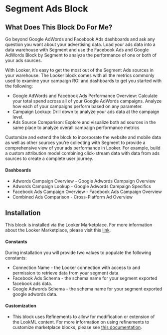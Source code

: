 # Segment Ads Block #
## What Does This Block Do For Me? ##

Go beyond Google AdWords and Facebook Ads dashboards and ask any question you want about your advertising data. Load your ads data into a data warehouse with Segment and use the Facebook Ads and Google AdWords Block by Segment to analyze the performance of one or both of your ads sources.

With Looker, it’s easy to get the most out of the Segment Ads sources in your warehouse. The Looker block comes with all the metrics commonly used to examine your campaign ROI and dashboards to get you started with the following:
* Google AdWords and Facebook Ads Performance Overview: Calculate your total spend across all of your Google AdWords campaigns. Analyze how each of your campaigns perform based on any parameter.
* Campaign Lookup: Drill down to analyze your ads data at the campaign level.
* Ads Source Comparison: Explore and visualize both ad sources in the same place to analyze overall campaign performance metrics


Customize and extend the block to incorporate the website and mobile data as well as other sources you’re collecting with Segment to provide a comprehensive view of your ads performance in Looker. For example, build a custom attribution model combining click-stream data with data from ads sources to create a complete user journey.

#### Dashboards ####
* Adwords Campaign Overview - Google Adwords Campaign Overview
* Adwords Campaign Lookup - Google Adwords Campaign Specifics
* Facebook Ads Campaign Overview - Facebook Ads Campaign Overview
* Combined Ads Comparison - Cross-Platform Ad Overview

## Installation ##
This block is installed via the Looker Marketplace. For more information about the Looker Marketplace, please visit this [link](https://docs.looker.com/data-modeling/marketplace).

#### Constants ####
During installation you will provide two values to populate the following constants:
* Connection Name - the Looker connection with access to and permission to retrieve data from your segment data.
* Facebook Ads Schema - the schema name for your segment exported facebook ads data.
* Google Adwords Schema - the schema name for your segment exported google adwords data.

#### Customization ####
- This block uses Refinements to allow for modification or extension of the LookML content. For more information on using refinements to customize marketplace blocks, please see [this documentation](https://docs.looker.com/data-modeling/marketplace/customize-blocks).
